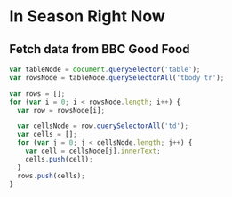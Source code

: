 # In Season Right Now


## Fetch data from BBC Good Food

```javascript
var tableNode = document.querySelector('table');
var rowsNode = tableNode.querySelectorAll('tbody tr');

var rows = [];
for (var i = 0; i < rowsNode.length; i++) {
  var row = rowsNode[i];

  var cellsNode = row.querySelectorAll('td');
  var cells = [];
  for (var j = 0; j < cellsNode.length; j++) {
    var cell = cellsNode[j].innerText;
    cells.push(cell);
  }
  rows.push(cells);
}
```

